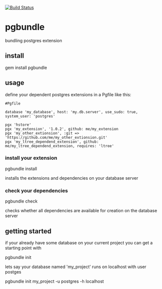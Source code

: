 [![Build Status](https://travis-ci.org/adjust/pgbundle.svg?branch=master)](https://travis-ci.org/adjust/pgbundle)

# pgbundle

bundling postgres extension

## install

  gem install pgbundle

## usage

define your dependent postgres extensions in a Pgfile like this:

```
#Pgfile

database 'my_database', host: 'my.db.server', use_sudo: true, system_user: 'postgres'

pgx 'hstore'
pgx 'my_extension', '1.0.2', github: me/my_extension
pgx 'my_other_extionsion', :git => 'https://github.com/me/my_other_extionsion.git'
pgx 'my_ltree_dependend_extension', github: me/my_ltree_dependend_extension, requires: 'ltree'
```

### install your extension

  pgbundle install

installs the extensions and dependencies on your database server

### check your dependencies

  pgbundle check

checks whether all dependencies are available for creation on the database server

## getting started

if your already have some database on your current project you can get a starting point with

  pgbundle init

lets say your database named 'my_project' runs on localhost with user postges

  pgbundle init my_project -u postgres -h localhost

